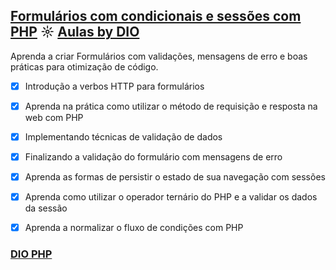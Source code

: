 ## [Formulários com condicionais e sessões com PHP](https://github.com/kakanew/DIO_PHP/tree/master/Formulários_condicionais_sessões_PHP) ☼ [Aulas by DIO](https://web.digitalinnovation.one/course/aprenda-a-criar-formularios-com-condicionais-e-sessoes-com-php/learning/9b2be704-24aa-4d08-b612-7ba20d2adebe?back=/track/sp-tech-desenvolvimento-back-end&bootcamp_id=003a02cc-dbfd-4b5b-afb2-ffdc8e7c2ba4)

Aprenda a criar Formulários com validações, mensagens de erro e boas práticas para otimização de código.

- [x] Introdução a verbos HTTP para formulários

- [x] Aprenda na prática como utilizar o método de requisição e resposta na web com PHP

- [x] Implementando técnicas de validação de dados

- [x] Finalizando a validação do formulário com mensagens de erro

- [x] Aprenda as formas de persistir o estado de sua navegação com sessões

- [x] Aprenda como utilizar o operador ternário do PHP e a validar os dados da sessão

- [x] Aprenda a normalizar o fluxo de condições com PHP

### [DIO PHP](https://github.com/kakanew/DIO_PHP)

